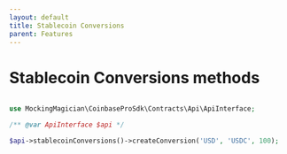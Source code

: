 ```yaml
---
layout: default
title: Stablecoin Conversions
parent: Features
---
```


# Stablecoin Conversions methods

```php

use MockingMagician\CoinbaseProSdk\Contracts\Api\ApiInterface;

/** @var ApiInterface $api */

$api->stablecoinConversions()->createConversion('USD', 'USDC', 100);

```
